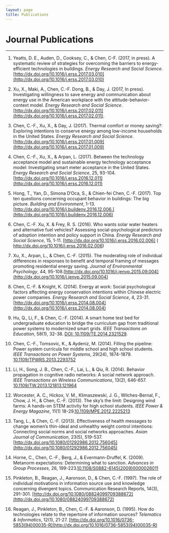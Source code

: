 ```yaml
---
layout: page
title: Publications
---
```

# Journal Publications #
<hr>

1. Yeatts, D. E., Auden, D., Cooksey, C., & Chen, C-F. (2017, in press). A systematic review of strategies for overcoming the barriers to energy-efficient technologies in buildings.  *Energy Research and Social Science*. [http://dx.doi.org/10.1016/j.erss.2017.03.010](http://dx.doi.org/10.1016/j.erss.2017.03.010)

1. Xu, X., Maki, A., Chen, C.-F. Dong, B., & Day, J. (2017, In press). Investigating willingness to save energy and communication about energy use in the American workplace with the attitude-behavior-context model. *Energy Research and Social Science*. [http://dx.doi.org/10.1016/j.erss.2017.02.011](http://dx.doi.org/10.1016/j.erss.2017.02.011). 

1. Chen, C.-F.,  Xu, X.,  & Day, J. (2017). Thermal comfort or money saving?: Exploring intentions to conserve energy among low-income households in the United States. *Energy Research and Social Science*. [http://dx.doi.org/10.1016/j.erss.2017.01.009](http://dx.doi.org/10.1016/j.erss.2017.01.009)

2.  Chen, C.-F.,  Xu, X., & Arpan, L. (2017). Between the technology acceptance model and sustainable energy technology acceptance model: Investigating smart meter acceptance in the United States. *Energy Research and Social Science*, 25, 93-104. [http://dx.doi.org/10.1016/j.erss.2016.12.011](http://dx.doi.org/10.1016/j.erss.2016.12.011)

3.  Hong, T., Yan, D., Simona D’Oca, S., & Chien-fei Chen, C.-F. (2017).  Top ten questions concerning occupant behavior in buildings: The big picture. *Building and Environment*, 1-13. [http://dx.doi.org/10.1016/j.buildenv.2016.12.006.](http://dx.doi.org/10.1016/j.buildenv.2016.12.006)

4.  Chen, C.-F. Xu, X. & Frey, R. S. (2016). Who wants solar water heaters and alternative fuel vehicles? Assessing social-psychological predictors of adoption intention and policy support in China.  *Energy Research and Social Science*, 15, 1-11. [http://dx.doi.org/10.1016/j.erss.2016.02.006] ( http://dx.doi.org/10.1016/j.erss.2016.02.006)

5.  Xu, X., Arpan, L., & Chen, C.-F. (2015). The moderating role of individual differences in responses to benefit and temporal framing of messages promoting residential energy saving. *Journal of Environmental Psychology*, 44, 95-108.[http://dx.doi.org/10.1016/j.jenvp.2015.09.004](http://dx.doi.org/10.1016/j.jenvp.2015.09.004)

6.  Chen, C.-F. & Knight, K. (2014). Energy at work: Social psychological factors affecting energy conservation intentions within Chinese electric power companies. *Energy Research and Social Science*, 4, 23-31. [http://dx.doi.org/10.1016/j.erss.2014.08.004](http://dx.doi.org/10.1016/j.erss.2014.08.004)

7.  Hu, Q., Li, F., & Chen, C.-F. (2014). A smart home test bed for undergraduate education to bridge the curriculum gap from traditional power systems to modernized smart grids. *IEEE Transactions on Education*, 58(1), 32-38. [DOI: 10.1109/TE.2014.2321529](https://doi.org/10.1109/TE.2014.2321529).

8.  Chen, C.-F., Tomsovic, K., & Aydeniz, M. (2014). Filling the pipeline: Power system curricula for middle school and high school students. *IEEE Transactions on Power Systems*, 29(24),  1874-1879. [10.1109/TPWRS.2013.2293752](https://doi.org/10.1109/TPWRS.2013.2293752)

9.  Li, H., Song, J. B., Chen, C.-F., Lai, L., & Qiu, R. (2014). Behavior propagation in cognitive radio networks: A social network approach.  *IEEE Transactions on Wireless Communications*, 13(2), 646-657. [10.1109/TW.2013.121813.121964](https://doi.org/10.1109/TW.2013.121813.121964)

10.  Worcester, A. C., Hickox, V. M., Klimaszewski, J. G., Wilches-Bernal, F., Chow, J. H., & Chen, C.-F. (2013). The sky’s the limit: Designing wind farms: A hands-on STEM activity for high school students. *IEEE Power & Energy Magazine*, 11(1) 18-29.[10.1109/MPE.2012.2225213](https://doi.org/10.1109/MPE.2012.2225213)

11.  Tang, L., & Chen, C.-F. (2013). Effectiveness of health messages to change women’s thin-ideal and unhealthy weight control intentions: Connecting social norms and social networks approaches. *Asian Journal of Communication*, 23(5), 519-537. [http://dx.doi.org/10.1080/01292986.2012.756045](http://dx.doi.org/10.1080/01292986.2012.756045)

12.  Horne, C., Chen, C.-F., Berg, J., & Evermann-Druffel, K. (2009). Metanorm expectations: Determining what to sanction. *Advances in Group Processes*, 26, 199-223.[10.1108/S0882-6145(2009)0000026011](http://dx.doi.org/10.1108/S0882-6145(2009)0000026011)

13.  Pinkleton, B., Reagan, J., Aaronson, D., & Chen, C.-F. (1997). The role of individual motivations in information source use and knowledge concerning divergent topics. Communication Research Reports, 14(3), 291-301. [http://dx.doi.org/10.1080/08824099709388672](http://dx.doi.org/10.1080/08824099709388672)

14.  Reagan, J., Pinkleton, B., Chen, C.-F. & Aaronson, D. (1995). How do technologies relate   to the repertoire of information sources? *Telematics & Informatics*, 12(1), 21-27. [http://dx.doi.org/10.1016/0736-5853(94)00035-R](http://dx.doi.org/10.1016/0736-5853(94)00035-R)
